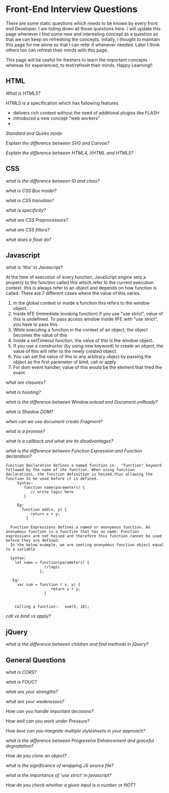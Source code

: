 # Front-End Interview Questions
   
  There are some static questions which needs to be known by every front end Developer. I am listing down all those questions here. I will update this page whenever I find some new and interesting concept as a question so that we can keep on refreshing the concepts. Initally, I thought to maintain this page for me alone so that I can refer it whenever needed. Later I think others too can refresh their minds with this page.
  
  This page will be useful for freshers to learn the important concepts whereas for experienced, to test/refresh their minds. Happy Learning!!

## HTML

*What is HTML5?*

 HTML5 is a specification which has following features

  - delivers rich content without the need of additional plugins like FLASH
  - introduced a new concept "web workers"
  - 

 *Standard and Quirks mode* 


 *Explain the difference between SVG and Canvas?*
 
 
 *Explain the difference between HTML4, XHTML and HTML5?*

 



## CSS

*what is the difference between ID and class?*

*what is CSS Box model?*

*what is CSS transition?*

*what is specificity?*

*what are CSS Preprocessors?*

*what are CSS filters?*

*what does a float do?*





## Javascript

*what is 'this' in Javascript?*

 At the time of execution of every function, JavaScript engine sets a property to the function called this which refer to the current execution context. this is always refer to an object and depends on how function is called. There are 7 different cases where the value of this varies. 
1.	In the global context or inside a function this refers to the window object.
2.	Inside IIFE (immediate invoking function) if you use "use strict", value of this is undefined. To pass access window inside IIFE with "use strict", you have to pass this.
3.	While executing a function in the context of an object, the object becomes the value of this
4.	Inside a setTimeout function, the value of this is the window object.
5.	If you use a constructor (by using new keyword) to create an object, the value of this will refer to the newly created object.
6.	You can set the value of this to any arbitrary object by passing the object as the first parameter of bind, call or apply
7.	For dom event handler, value of this would be the element that fired the event


*what are closures?*

*what is hoisting?*

*what is the difference between Window.onload and Document.onReady?*

*what is Shadow DOM?*

*when can we use document create Fragment?*

*what is a promise?*

*what is a callback and what are its disadvantages?*

*what is the difference between Function Expression and Function declaration?*

    Function Declaration defines a named function ie., "function" keyword followed by the name of the function. When using function declarations, the function definition is hoised,thus allowing the function to be used before it is defined.
         Syntax:      
            function name(parameters) {
               // write logic here
            }

         Eg: 
           function add(x, y) {
               return x + y;
             }
   
      Function Expressions defines a named or anonymous function. An anonymous function is a function that has no name. Function expressions are not hoised and therefore this function cannot be used before they are defined.
      In the below example, we are seeting anonymous function object equal to a variable

      Syntax:
        let name = function(parameters) {
                     //logic               
                   };
      
       Eg: 
         var sum = function ( x, y) {
                        return x + y;
                     }

      
        Calling a function:-  sum(5, 10);

*call vs bind vs apply?*

## jQuery

*what is the difference between children and find methods in jQuery?*



## General Questions

*what is CORS?*

*what is FOUC?*

*what are your strengths?*

*what are your weaknesses?*

*How can you handle important decisions?*

*How well can you work under Pressure?*

*How best can you integrate multiple stylesheets in your approach?*

*what is the difference between Progressive Enhancement and graceful degradation?*

*How do you clone an object?*

*what is the significance of wrapping JS source file?*

*what is the importance of 'use strict' in javascript?*

*How do you check whether a given input is a number or NOT?*






